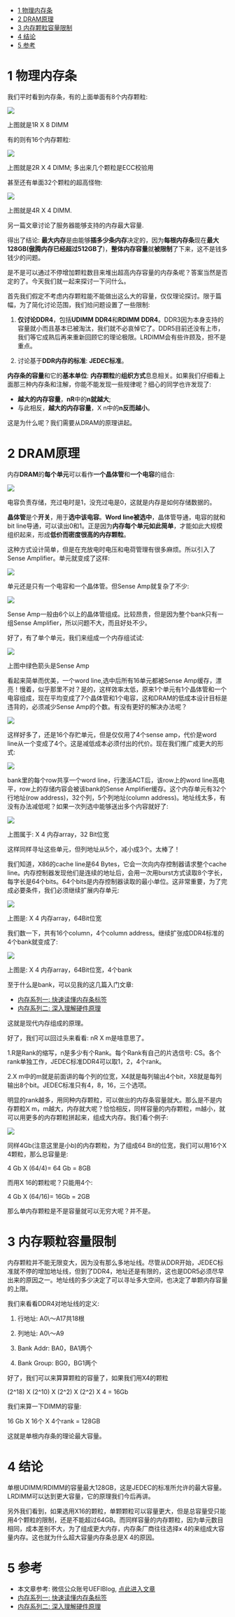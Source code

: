 
<!-- @import "[TOC]" {cmd="toc" depthFrom=1 depthTo=6 orderedList=false} -->

<!-- code_chunk_output -->

* [1 物理内存条](#1-物理内存条)
* [2 DRAM原理](#2-dram原理)
* [3 内存颗粒容量限制](#3-内存颗粒容量限制)
* [4 结论](#4-结论)
* [5 参考](#5-参考)

<!-- /code_chunk_output -->

# 1 物理内存条

我们平时看到内存条，有的上面单面有8个内存颗粒: 

![](./images/2019-04-18-21-41-17.png)

上图就是1R X 8 DIMM

有的则有16个内存颗粒: 

![](./images/2019-04-18-21-43-01.png)

上图就是2R X 4 DIMM; 多出来几个颗粒是ECC校验用

甚至还有单面32个颗粒的超高怪物: 

![](./images/2019-04-18-21-43-39.png)

上图就是4R X 4 DIMM.

另一篇文章讨论了服务器能够支持的内存最大容量. 

得出了结论: **最大内存**是由能够**插多少条内存**决定的，因为**每根内存条**现在**最大128GB(傲腾内存已经超过512GB了**)，**整体内存容量**就**被限制**了下来，这不是钱多钱少的问题。

是不是可以通过不停增加颗粒数目来堆出超高内存容量的内存条呢？答案当然是否定的了。今天我们就一起来探讨一下问什么。

首先我们假定不考虑内存颗粒能不能做出这么大的容量，仅仅理论探讨。限于篇幅，为了简化讨论范围，我们给问题设置了一些限制: 

1. **仅讨论DDR4**，包括**UDIMM DDR4**和**RDIMM DDR4**。DDR3因为本身支持的容量就小而且基本已被淘汰，我们就不必哀悼它了。DDR5目前还没有上市，我们等它成熟后再来重新回顾它的理论极限。LRDIMM会有些许顾及，担不是重点。

2. 讨论基于**DDR内存的标准**: **JEDEC标准**。

**内存条的容量**和它的**基本单位**: **内存颗粒**的**组织方式**息息相关。如果我们仔细看上面那三种内存条和注解，你能不能发现一些规律呢？细心的同学也许发现了: 

- **越大的内存容量**，**nR**中的**n就越大**; 
- 与此相反，**越大的内存容量**，X n中的**n反而越小**。

这是为什么呢？我们需要从DRAM的原理讲起。

# 2 DRAM原理

内存**DRAM**的**每个单元**可以看作**一个晶体管**和**一个电容**的组合: 

![](./images/2019-04-18-21-59-59.png)

电容负责存储，充过电时是1，没充过电是0，这就是内存是如何存储数据的。

**晶体管**是个**开关**，用于**选中该电容**。**Word line被选中**，晶体管导通，电容的就和bit line导通，可以读出0和1。正是因为**内存每个单元如此简单**，才能如此大规模组织起来，形成**低价而密度很高的内存颗粒**。

这种方式设计简单，但是在充放电时电压和电荷管理有很多麻烦。所以引入了Sense Amplifier。单元就变成了这样: 

![](./images/2019-04-18-22-03-51.png)

单元还是只有一个电容和一个晶体管。但Sense Amp就复杂了不少: 

![](./images/2019-04-18-22-04-07.png)

Sense Amp一般由6个以上的晶体管组成。比较昂贵，但是因为整个bank只有一组Sense Amplifier，所以问题不大，而且好处不少。

好了，有了单个单元，我们来组成一个内存组试试: 

![](./images/2019-04-18-22-04-27.png)

上图中绿色箭头是Sense Amp

看起来简单而优美，一个word line,选中后所有16单元都被Sense Amp缓存，漂亮！慢着，似乎那里不对？是的，这样效率太低，原来1个单元有1个晶体管和一个电容组成，现在平均变成了7个晶体管和1个电容，这和DRAM的低成本设计目标是违背的，必须减少Sense Amp的个数。有没有更好的解决办法呢？

![](./images/2019-04-18-22-05-02.png)

这样好多了，还是16个存贮单元，但是仅仅用了4个sense amp，代价是word line从一个变成了4个。这是减低成本必须付出的代价。现在我们推广成更大的形式: 

![](./images/2019-04-18-22-05-20.png)

bank里的每个row共享一个word line，行激活ACT后，该row上的word line高电平，row上的存储内容会被该bank的Sense Amplifier缓存。这个内存单元有32个行地址(row address)，32个列，5个列地址(column address)。地址线太多，有没有办法减低呢？如果一次列选中能够送出多个内容就好了: 

![](./images/2019-04-18-22-05-38.png)

上图属于: X 4 内存array，32 Bit位宽

这样同样寻址这些单元，但列地址从5个，减小成3个。太棒了！

我们知道，X86的cache line是64 Bytes，它会一次向内存控制器请求整个cache line。内存控制器发现他们是连续的地址后，会用一次用burst方式读取8个字长，每字长是64个bits。64个bits是内存控制器读取的最小单位。这非常重要，为了完成必要条件，我们必须继续扩展内存单元: 

![](./images/2019-04-18-22-06-10.png)

上图是: X 4 内存array，64Bit位宽

我们数一下，共有16个column，4个column address。继续扩张成DDR4标准的4个bank就变成了: 

![](./images/2019-04-18-22-06-33.png)

上图是: X 4 内存array，64Bit位宽，4个bank

至于什么是bank，可以见我的这几篇入门文章: 

- [内存系列一: 快速读懂内存条标签](http://mp.weixin.qq.com/s?__biz=MzI2NDYwMDAxOQ==&mid=2247483747&idx=1&sn=23667a382c3a88799934bee2ad260f68&chksm=eaab61dfdddce8c9f269947e788e1896735b84d994efb89bae513a4d894ab9db4d63b41298e3&scene=21#wechat_redirect)
- [内存系列二: 深入理解硬件原理](http://mp.weixin.qq.com/s?__biz=MzI2NDYwMDAxOQ==&mid=2247483754&idx=1&sn=7e9cdcdefc6f821e51263730e1dc2cb6&chksm=eaab61d6dddce8c022a40c6b9ac654f2617bbe0dde3efae40ee9e8f141c7dc7a1bf72d56ceb9&scene=21#wechat_redirect)

这就是现代内存组成的原理。

好了，我们可以回过头来看看:  nR X m是啥意思了。

1.R是Rank的缩写，n是多少有个Rank。每个Rank有自己的片选信号: CS。各个rank单独工作，JEDEC标准DDR4可以取1，2，4个rank。

2.X m中的m就是前面讲的每个列的位宽，X4就是每列输出4个bit，X8就是每列输出8个bit。JEDEC标准只有4，8，16，三个选项。

明显的rank越多，用同种内存颗粒，可以做出的内存条容量就大。那么是不是内存颗粒X m，m越大，内存就大呢？恰恰相反，同样容量的内存颗粒，m越小，就可以用更多的内存颗粒拼起来，组成大内存。我们看个例子: 

![](./images/2019-04-18-22-08-43.png)

同样4Gb(注意这里是小b)的内存颗粒，为了组成64 Bit的位宽，我们可以用16个X 4颗粒，那么总容量是: 

4 Gb X (64/4)= 64 Gb = 8GB

而用X 16的颗粒呢？只能用4个: 

4 Gb X (64/16)= 16Gb = 2GB

那么单内存颗粒是不是容量就可以无穷大呢？并不是。

# 3 内存颗粒容量限制

内存颗粒并不能无限变大，因为没有那么多地址线。尽管从DDR开始，JEDEC标准就不停的增加地址线，但到了DDR4，地址还是有限的，这也是DDR5必须尽早出来的原因之一。地址线的多少决定了可以寻址多大空间，也决定了单颗内存容量的上限。

我们来看看DDR4对地址线的定义: 

1. 行地址: A0\～A17共18根

2. 列地址: A0\～A9

3. Bank Addr: BA0，BA1两个

4. Bank Group: BG0，BG1两个

好了，我们可以来算算颗粒的容量了，如果我们用X4的颗粒

(2\^18) X (2\^10) X (2\^2) X (2\^2) X 4 = 16Gb

我们来算一下DIMM的容量: 

16 Gb X 16个 X 4个rank = 128GB

这就是单根内存条的理论最大容量。

# 4 结论

单根UDIMM/RDIMM的容量最大128GB，这是JEDEC的标准所允许的最大容量。LRDIMM可以达到更大容量，它的原理我们今后再讲。

另外我们看到，如果选用X16的颗粒，单颗颗粒可以容量更大，但是总容量受只能用4个颗粒的限制，还是不能超过64GB。而同样容量的内存颗粒，因为单元数目相同，成本差别不大，为了组成更大内存，内存条厂商往往选择x 4的来组成大容量内存。这也就为什么超大容量内存条总是X 4的原因。

# 5 参考

- 本文章参考: 微信公众账号UEFIBlog, [点此进入文章](https://mp.weixin.qq.com/s?__biz=MzI2NDYwMDAxOQ==&mid=2247484244&idx=1&sn=71930d3c6e90b0da0ecd8f77f9e339ee&chksm=eaab63e8dddceafe99acb4c78eeb9988a1898a208fbd92e12c0148cb9bfbb68ffa2558b2cbdc&mpshare=1&scene=1&srcid=#rd)
- [内存系列一: 快速读懂内存条标签](http://mp.weixin.qq.com/s?__biz=MzI2NDYwMDAxOQ==&mid=2247483747&idx=1&sn=23667a382c3a88799934bee2ad260f68&chksm=eaab61dfdddce8c9f269947e788e1896735b84d994efb89bae513a4d894ab9db4d63b41298e3&scene=21#wechat_redirect)
- [内存系列二: 深入理解硬件原理](http://mp.weixin.qq.com/s?__biz=MzI2NDYwMDAxOQ==&mid=2247483754&idx=1&sn=7e9cdcdefc6f821e51263730e1dc2cb6&chksm=eaab61d6dddce8c022a40c6b9ac654f2617bbe0dde3efae40ee9e8f141c7dc7a1bf72d56ceb9&scene=21#wechat_redirect)
